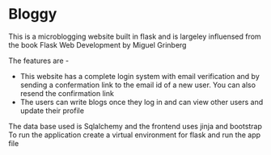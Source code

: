 # Bloggy

This is a microblogging website built in flask and is largeley influensed from the book
Flask Web Development by Miguel Grinberg

The features are - 
* This website has a complete login system with email verification and by sending a confermation link to the 
   email id of a new user. You can also resend the confirmation link  
* The users can write blogs once they log in and can view other users and update their profile

The data base used is Sqlalchemy and the frontend uses jinja and bootstrap
To run the application create a virtual environment for flask and run the app file
